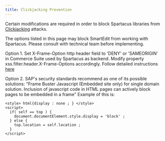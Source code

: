 ```yaml
---
title: Clickjacking Prevention
---
```


Certain modifications are required in order to block Spartacus libraries from [Clickjacking](https://owasp.org/www-community/attacks/Clickjacking) attacks. 

The options listed in this page may block SmartEdit from working with Spartacus. Please consult with technical team before implementing. 

Option 1. Set X-Frame-Option http header field to 'DENY' or 'SAMEORIGIN' in Commerce Suite used by Spartacus as backend. 
Modify property xss.filter.header.X-Frame-Options accordingly. Follow detailed instructions [here](https://help.sap.com/viewer/9433604f14ac4ed98908c6d4e7d8c1cc/2105/en-US/c8145542c2564bb29f6cf2fb6fe67b90.html)

Option 2. SAP's security standards recommend as one of its possible solutions: "Frame Buster Javascript (Embedded site only) for single domain solution.
Inclusion of javascript code in HTML pages can actively block pages to be embedded in a frame"
Example of this is: 
```
<style> html{display : none ; } </style>
<script>
  if( self == top ) {
    document.documentElement.style.display = 'block' ;
  } else {
    top.location = self.location ;
  }
</script>
```
